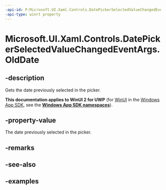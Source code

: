 ```yaml
---
-api-id: P:Microsoft.UI.Xaml.Controls.DatePickerSelectedValueChangedEventArgs.OldDate
-api-type: winrt property
---
```


<!-- Property syntax.
public IReference<DateTime> OldDate { get; }
-->

# Microsoft.UI.Xaml.Controls.DatePickerSelectedValueChangedEventArgs.OldDate

## -description

Gets the date previously selected in the picker.

**This documentation applies to WinUI 2 for UWP** (for [WinUI](/windows/apps/winui/winui3/) in the [Windows App SDK](/windows/apps/windows-app-sdk/), see the **[Windows App SDK namespaces](/windows/windows-app-sdk/api/winrt/)**).

## -property-value

The date previously selected in the picker.

## -remarks

## -see-also

## -examples

